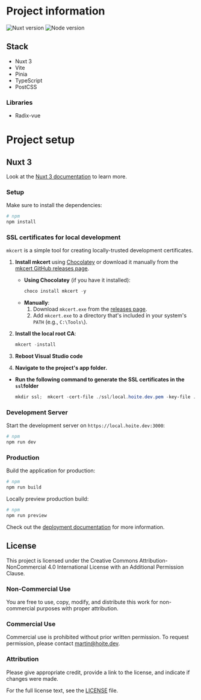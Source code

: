 # Project information

![Nuxt version](https://img.shields.io/badge/Nuxt%20version-3.15.4-00DC82)
![Node version](https://img.shields.io/badge/Node%20version-22.14.0-026E00)

## Stack
- Nuxt 3
- Vite
- Pinia
- TypeScript
- PostCSS

### Libraries
- Radix-vue


# Project setup

## Nuxt 3 

Look at the [Nuxt 3 documentation](https://nuxt.com/docs/getting-started/introduction) to learn more.

### Setup

Make sure to install the dependencies:

```bash
# npm
npm install
```

### SSL certificates for local development

`mkcert` is a simple tool for creating locally-trusted development certificates.

1. **Install mkcert** using [Chocolatey](https://chocolatey.org/) or download it manually from the [mkcert GitHub releases page](https://github.com/FiloSottile/mkcert/releases).
   - **Using Chocolatey** (if you have it installed):
     ```powershell
     choco install mkcert -y
     ```
   - **Manually**:
     1. Download `mkcert.exe` from the [releases page](https://github.com/FiloSottile/mkcert/releases).
     2. Add `mkcert.exe` to a directory that's included in your system's `PATH` (e.g., `C:\Tools\`).

2. **Install the local root CA**:
   ```powershell
   mkcert -install
   ```
3. **Reboot Visual Studio code**

4. **Navigate to the project's app folder.**

  - **Run the following command to generate the SSL certificates in the `ssl`folder**
    ```powershell
    mkdir ssl;  mkcert -cert-file ./ssl/local.hoite.dev.pem -key-file ./ssl/local.hoite.dev-key.pem local.hoite.dev
    ```

### Development Server

Start the development server on `https://local.hoite.dev:3000`:

```bash
# npm
npm run dev
```

### Production

Build the application for production:

```bash
# npm
npm run build
```

Locally preview production build:

```bash
# npm
npm run preview
```

Check out the [deployment documentation](https://nuxt.com/docs/getting-started/deployment) for more information.



## License

This project is licensed under the Creative Commons Attribution-NonCommercial 4.0 International License with an Additional Permission Clause.

### Non-Commercial Use
You are free to use, copy, modify, and distribute this work for non-commercial purposes with proper attribution.

### Commercial Use
Commercial use is prohibited without prior written permission. To request permission, please contact [martin@hoite.dev](mailto:martin@hoite.dev).

### Attribution
Please give appropriate credit, provide a link to the license, and indicate if changes were made.

For the full license text, see the [LICENSE](https://github.com/Blizz991/portfolio/blob/master/LICENCE.md) file.

